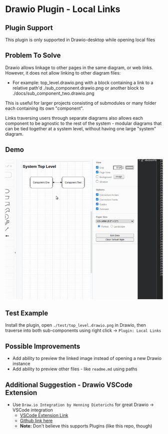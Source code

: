 # Drawio Plugin - Local Links
## Plugin Support
This plugin is only supported in Drawio-desktop while opening local files

## Problem To Solve
Drawio allows linkage to other pages in the same diagram, or web links.
However, it does not allow linking to other diagram files:
* For example: top_level.drawio.png with a block containing a link to a relative
  path'd ./sub_component.drawio.png or another block to ./docs/sub_component_two.drawio.png

This is useful for larger projects consisting of submodules or many folder each
containing its own "component". 

Links traversing users through separate diagrams also allows each component 
to be agnostic to the rest of the system - modular diagrams that can be tied 
together at a system level, without having one large "system" diagram.

## Demo
![](doc/local_links_demo.gif)

## Test Example
Install the plugin, open `./test/top_level.drawio.png` in Drawio, then 
traverse into both sub-components using right click -> `Plugin: Local Links`

## Possible Improvements
* Add ability to preview the linked image instead of opening a new Drawio instance
* Add ability to preview other files - like `readme.md` using paths

## Additional Suggestion - Drawio VSCode Extension
* Use `Draw.io Integration by Henning Dieterichs` for great Drawio -> VSCode integration
    * [VSCode Extension Link](https://marketplace.visualstudio.com/items?itemName=hediet.vscode-drawio)
    * [Github link here](https://github.com/hediet/vscode-drawio)
    * **Note:** Don't believe this supports Plugins (like this repo, though)
